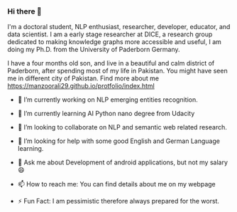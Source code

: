 ### Hi there 👋

<!--
**manzoorali29/manzoorali29** is a ✨ _special_ ✨ repository because its `README.md` (this file) appears on your GitHub profile.

Here are some ideas to get you started:


-->
I'm a doctoral student, NLP enthusiast, researcher, developer, educator, and data scientist. I am a early stage researcher at DICE, a research group dedicated to making knowledge graphs more accessible and useful, I am doing my Ph.D. from the University of Paderborn Germany.

I have a four months old son, and live in a beautiful and calm district of Paderborn, after spending most of my life in Pakistan. You might have seen me in different city of Pakistan.
Find more about me https://manzoorali29.github.io/protfolio/index.html

- 🔭 I’m currently working on NLP emerging entities recognition.
- 🌱 I’m currently learning AI Python nano degree from Udacity
- 👯 I’m looking to collaborate on NLP and semantic web related research.
- 🤔 I’m looking for help with some good English and German Language learning.
- 💬 Ask me about Development of android applications, but not my salary 😄
- 📫 How to reach me: You can find details about me on my webpage

- ⚡ Fun Fact: I am pessimistic therefore always prepared for the worst. 
